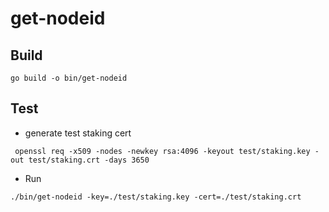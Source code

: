 # get-nodeid

## Build
```shell
go build -o bin/get-nodeid
```
## Test
* generate test staking cert
```shell
 openssl req -x509 -nodes -newkey rsa:4096 -keyout test/staking.key -out test/staking.crt -days 3650
```
* Run 
```shell
./bin/get-nodeid -key=./test/staking.key -cert=./test/staking.crt
```
